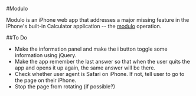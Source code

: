 #Modulo

Modulo is an iPhone web app that addresses a major missing feature in the iPhone's built-in Calculator application -- the [modulo](http://en.wikipedia.org/wiki/Modulo_operation) operation.

##To Do

- Make the information panel and make the i button toggle some information using jQuery.
- Make the app remember the last answer so that when the user quits the app and opens it up again, the same answer will be there.
- Check whether user agent is Safari on iPhone. If not, tell user to go to the page on their iPhone.
- Stop the page from rotating (if possible?)